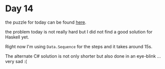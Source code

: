 # Day 14

the puzzle for today can be found [here](https://adventofcode.com/2018/day/14).

the problem today is not really hard but I did not find a good solution for Haskell yet.

Right now I'm using `Data.Sequence` for the steps and it takes around 15s.

The alternate C# solution is not only shorter but also done in an eye-blink ... very sad :(
